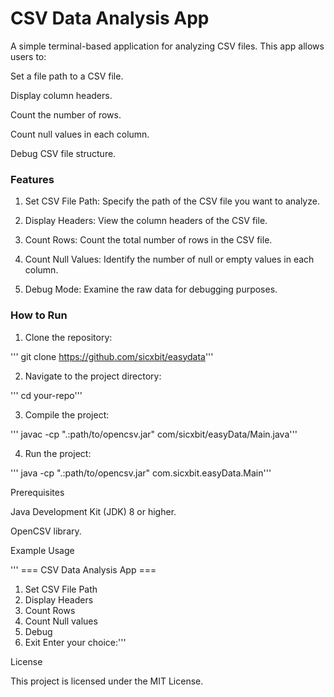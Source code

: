
# CSV Data Analysis App

A simple terminal-based application for analyzing CSV files. This app allows users to:

Set a file path to a CSV file.

Display column headers.

Count the number of rows.

Count null values in each column.

Debug CSV file structure.


### Features

1. Set CSV File Path: Specify the path of the CSV file you want to analyze.


2. Display Headers: View the column headers of the CSV file.


3. Count Rows: Count the total number of rows in the CSV file.


4. Count Null Values: Identify the number of null or empty values in each column.


5. Debug Mode: Examine the raw data for debugging purposes.


### How to Run

1. Clone the repository:

''' git clone https://github.com/sicxbit/easydata'''


2. Navigate to the project directory:

''' cd your-repo'''


3. Compile the project:

''' javac -cp ".:path/to/opencsv.jar" com/sicxbit/easyData/Main.java'''


4. Run the project:

''' java -cp ".:path/to/opencsv.jar" com.sicxbit.easyData.Main'''



Prerequisites

Java Development Kit (JDK) 8 or higher.

OpenCSV library.


Example Usage

''' === CSV Data Analysis App ===
1. Set CSV File Path
2. Display Headers
3. Count Rows
4. Count Null values
5. Debug
6. Exit
Enter your choice:'''

License

This project is licensed under the MIT License.




